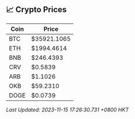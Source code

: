 ## 📈 Crypto Prices

| Coin | Price |
| ---- | ----- |
| BTC | $35921.1065 |
| ETH | $1994.4614 |
| BNB | $246.4393 |
| CRV | $0.5839 |
| ARB | $1.1026 |
| OKB | $59.2310 |
| DOGE | $0.0739 |

_Last Updated: 2023-11-15 17:26:30.731 +0800 HKT_